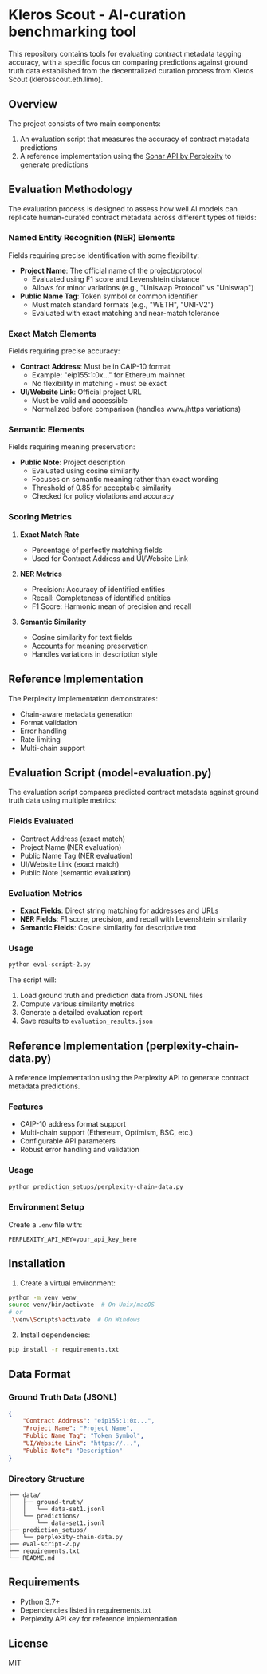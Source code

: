 # Kleros Scout - AI-curation benchmarking tool

This repository contains tools for evaluating contract metadata tagging accuracy, with a specific focus on comparing predictions against ground truth data established from the decentralized curation process from Kleros Scout (klerosscout.eth.limo).

## Overview

The project consists of two main components:
1. An evaluation script that measures the accuracy of contract metadata predictions
2. A reference implementation using the [Sonar API by Perplexity](https://docs.perplexity.ai/home) to generate predictions

## Evaluation Methodology

The evaluation process is designed to assess how well AI models can replicate human-curated contract metadata across different types of fields:

### Named Entity Recognition (NER) Elements
Fields requiring precise identification with some flexibility:
- **Project Name**: The official name of the project/protocol
  - Evaluated using F1 score and Levenshtein distance
  - Allows for minor variations (e.g., "Uniswap Protocol" vs "Uniswap")
- **Public Name Tag**: Token symbol or common identifier
  - Must match standard formats (e.g., "WETH", "UNI-V2")
  - Evaluated with exact matching and near-match tolerance

### Exact Match Elements
Fields requiring precise accuracy:
- **Contract Address**: Must be in CAIP-10 format
  - Example: "eip155:1:0x..." for Ethereum mainnet
  - No flexibility in matching - must be exact
- **UI/Website Link**: Official project URL
  - Must be valid and accessible
  - Normalized before comparison (handles www./https variations)

### Semantic Elements
Fields requiring meaning preservation:
- **Public Note**: Project description
  - Evaluated using cosine similarity
  - Focuses on semantic meaning rather than exact wording
  - Threshold of 0.85 for acceptable similarity
  - Checked for policy violations and accuracy

### Scoring Metrics

1. **Exact Match Rate**
   - Percentage of perfectly matching fields
   - Used for Contract Address and UI/Website Link

2. **NER Metrics**
   - Precision: Accuracy of identified entities
   - Recall: Completeness of identified entities
   - F1 Score: Harmonic mean of precision and recall

3. **Semantic Similarity**
   - Cosine similarity for text fields
   - Accounts for meaning preservation
   - Handles variations in description style

## Reference Implementation

The Perplexity implementation demonstrates:
- Chain-aware metadata generation
- Format validation
- Error handling
- Rate limiting
- Multi-chain support

## Evaluation Script (model-evaluation.py)

The evaluation script compares predicted contract metadata against ground truth data using multiple metrics:

### Fields Evaluated
- Contract Address (exact match)
- Project Name (NER evaluation)
- Public Name Tag (NER evaluation)
- UI/Website Link (exact match)
- Public Note (semantic evaluation)

### Evaluation Metrics
- **Exact Fields**: Direct string matching for addresses and URLs
- **NER Fields**: F1 score, precision, and recall with Levenshtein similarity
- **Semantic Fields**: Cosine similarity for descriptive text

### Usage
```bash
python eval-script-2.py
```

The script will:
1. Load ground truth and prediction data from JSONL files
2. Compute various similarity metrics
3. Generate a detailed evaluation report
4. Save results to `evaluation_results.json`

## Reference Implementation (perplexity-chain-data.py)

A reference implementation using the Perplexity API to generate contract metadata predictions.

### Features
- CAIP-10 address format support
- Multi-chain support (Ethereum, Optimism, BSC, etc.)
- Configurable API parameters
- Robust error handling and validation

### Usage
```bash
python prediction_setups/perplexity-chain-data.py
```

### Environment Setup
Create a `.env` file with:
```
PERPLEXITY_API_KEY=your_api_key_here
```

## Installation

1. Create a virtual environment:
```bash
python -m venv venv
source venv/bin/activate  # On Unix/macOS
# or
.\venv\Scripts\activate  # On Windows
```

2. Install dependencies:
```bash
pip install -r requirements.txt
```

## Data Format

### Ground Truth Data (JSONL)
```json
{
    "Contract Address": "eip155:1:0x...",
    "Project Name": "Project Name",
    "Public Name Tag": "Token Symbol",
    "UI/Website Link": "https://...",
    "Public Note": "Description"
}
```

### Directory Structure
```
├── data/
│   ├── ground-truth/
│   │   └── data-set1.jsonl
│   └── predictions/
│       └── data-set1.jsonl
├── prediction_setups/
│   └── perplexity-chain-data.py
├── eval-script-2.py
├── requirements.txt
└── README.md
```

## Requirements
- Python 3.7+
- Dependencies listed in requirements.txt
- Perplexity API key for reference implementation

## License
MIT